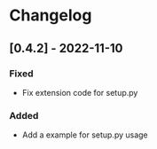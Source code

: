 # Changelog

## [0.4.2] - 2022-11-10
### Fixed 
- Fix extension code for setup.py
### Added 
- Add a example for setup.py usage